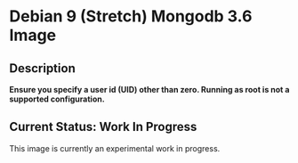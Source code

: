 # Debian 9 (Stretch) Mongodb 3.6 Image

## Description


**Ensure you specify a user id (UID) other than zero. Running as root is not a supported configuration.**

## Current Status: Work In Progress

This image is currently an experimental work in progress.
